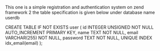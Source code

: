 This one is a simple registration and authentication system on zend framework 2
the table specification is given below under database name userdb

CREATE TABLE IF NOT EXISTS user (
id INTEGER UNSIGNED NOT NULL AUTO_INCREMENT PRIMARY KEY,
name TEXT NOT NULL,
email VARCHAR(255) NOT NULL,
password TEXT NOT NULL,
UNIQUE INDEX idx_email(email)
);
